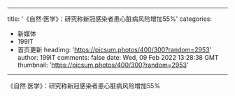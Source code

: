
---
title: '《自然·医学》：研究称新冠感染者患心脏病风险增加55%'
categories: 
 - 新媒体
 - 199IT
 - 首页更新
headimg: 'https://picsum.photos/400/300?random=2953'
author: 199IT
comments: false
date: Wed, 09 Feb 2022 13:28:38 GMT
thumbnail: 'https://picsum.photos/400/300?random=2953'
---

<div>   
《自然·医学》：研究称新冠感染者患心脏病风险增加55%  
</div>
            